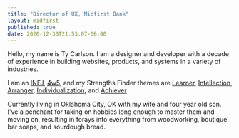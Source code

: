 ```yaml
---
title: "Director of UX, Midfirst Bank"
layout: midfirst
published: true
date: 2020-12-30T21:53:07-06:00
---
```



Hello, my name is Ty Carlson. I am a designer and developer with a decade of experience in building websites, products,
and systems in a variety of industries.

I am an [INFJ](https://www.16personalities.com/infj-personality), [4w5](https://intuitive-enneagram.com/2018/08/21/type-4-with-5-wing/), and my
Strengths Finder themes are
[Learner](https://www.gallup.com/cliftonstrengths/en/252293/learner-theme.aspx),
[Intellection](https://www.gallup.com/cliftonstrengths/en/252284/intellection-theme.aspx),
[Arranger](https://www.gallup.com/cliftonstrengths/en/252161/arranger-theme.aspx),
[Individualization](https://www.gallup.com/cliftonstrengths/en/252272/individualization-theme.aspx),
and [Achiever](https://www.gallup.com/cliftonstrengths/en/252134/achiever-theme.aspx)

Currently living in Oklahoma City, OK with my wife and four year old son. I've a penchant for taking on hobbies long enough to master them and moving on, resulting in forays into everything
from woodworking, boutique bar soaps, and sourdough bread.

